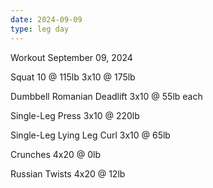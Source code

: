 ```yaml
---
date: 2024-09-09
type: leg day
---
```

Workout September 09, 2024

Squat
10 @ 115lb
3x10 @ 175lb

Dumbbell Romanian Deadlift
3x10 @ 55lb each

Single-Leg Press
3x10 @ 220lb

Single-Leg Lying Leg Curl
3x10 @ 65lb

Crunches
4x20 @ 0lb

Russian Twists
4x20 @ 12lb